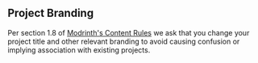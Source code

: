 ## Project Branding

Per section 1.8 of [Modrinth's Content Rules](https://modrinth.com/legal/rules) we ask that you change your project title and other relevant branding to avoid causing confusion or implying association with existing projects.
